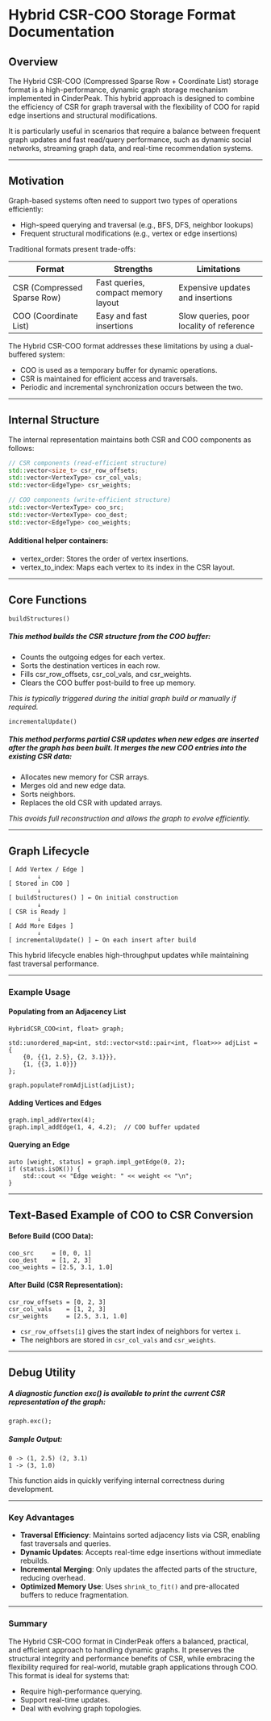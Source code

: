 # Hybrid CSR-COO Storage Format Documentation

## Overview

The Hybrid CSR-COO (Compressed Sparse Row + Coordinate List) storage format is a high-performance, dynamic graph storage mechanism implemented in CinderPeak. This hybrid approach is designed to combine the efficiency of CSR for graph traversal with the flexibility of COO for rapid edge insertions and structural modifications.

It is particularly useful in scenarios that require a balance between frequent graph updates and fast read/query performance, such as dynamic social networks, streaming graph data, and real-time recommendation systems.

---

## Motivation

Graph-based systems often need to support two types of operations efficiently:
- High-speed querying and traversal (e.g., BFS, DFS, neighbor lookups)
- Frequent structural modifications (e.g., vertex or edge insertions)

Traditional formats present trade-offs:

| Format | Strengths | Limitations |
|--------|-----------|-------------|
| CSR (Compressed Sparse Row) | Fast queries, compact memory layout | Expensive updates and insertions |
| COO (Coordinate List) | Easy and fast insertions | Slow queries, poor locality of reference |

The Hybrid CSR-COO format addresses these limitations by using a dual-buffered system:
- COO is used as a temporary buffer for dynamic operations.
- CSR is maintained for efficient access and traversals.
- Periodic and incremental synchronization occurs between the two.

---

## Internal Structure

The internal representation maintains both CSR and COO components as follows:

```cpp
// CSR components (read-efficient structure)
std::vector<size_t> csr_row_offsets;
std::vector<VertexType> csr_col_vals;
std::vector<EdgeType> csr_weights;

// COO components (write-efficient structure)
std::vector<VertexType> coo_src;
std::vector<VertexType> coo_dest;
std::vector<EdgeType> coo_weights;
```
#### Additional helper containers:

- vertex_order: Stores the order of vertex insertions.
- vertex_to_index: Maps each vertex to its index in the CSR layout.
----

## Core Functions
`buildStructures()`
##### This method builds the CSR structure from the COO buffer:
- Counts the outgoing edges for each vertex.
- Sorts the destination vertices in each row.
- Fills csr_row_offsets, csr_col_vals, and csr_weights.
- Clears the COO buffer post-build to free up memory.

*This is typically triggered during the initial graph build or manually if required.*



`incrementalUpdate()`
##### This method performs partial CSR updates when new edges are inserted after the graph has been built. It merges the new COO entries into the existing CSR data:
- Allocates new memory for CSR arrays.
- Merges old and new edge data.
- Sorts neighbors.
- Replaces the old CSR with updated arrays.

*This avoids full reconstruction and allows the graph to evolve efficiently.*

----
## Graph Lifecycle
```
[ Add Vertex / Edge ] 
        ↓
[ Stored in COO ]
        ↓
[ buildStructures() ] ← On initial construction
        ↓
[ CSR is Ready ]
        ↓
[ Add More Edges ]
        ↓
[ incrementalUpdate() ] ← On each insert after build
```
This hybrid lifecycle enables high-throughput updates while maintaining fast traversal performance.

-----

### Example Usage
#### Populating from an Adjacency List
```
HybridCSR_COO<int, float> graph;

std::unordered_map<int, std::vector<std::pair<int, float>>> adjList = {
    {0, {{1, 2.5}, {2, 3.1}}},
    {1, {{3, 1.0}}}
};

graph.populateFromAdjList(adjList);
```
#### Adding Vertices and Edges
```
graph.impl_addVertex(4);
graph.impl_addEdge(1, 4, 4.2);  // COO buffer updated
```
#### Querying an Edge
```
auto [weight, status] = graph.impl_getEdge(0, 2);
if (status.isOK()) {
    std::cout << "Edge weight: " << weight << "\n";
}
```

-----
## Text-Based Example of COO to CSR Conversion
#### Before Build (COO Data):
```
coo_src     = [0, 0, 1]
coo_dest    = [1, 2, 3]
coo_weights = [2.5, 3.1, 1.0]
```

#### After Build (CSR Representation):
```
csr_row_offsets = [0, 2, 3]
csr_col_vals    = [1, 2, 3]
csr_weights     = [2.5, 3.1, 1.0]

```
- `csr_row_offsets[i]` gives the start index of neighbors for vertex `i`.
- The neighbors are stored in `csr_col_vals` and `csr_weights`.

----

## Debug Utility
##### A diagnostic function exc() is available to print the current CSR representation of the graph:
```
graph.exc();

```

##### Sample Output:
```
0 -> (1, 2.5) (2, 3.1)
1 -> (3, 1.0)

```
This function aids in quickly verifying internal correctness during development.

----
### Key Advantages
- **Traversal Efficiency**: Maintains sorted adjacency lists via CSR, enabling fast traversals and queries.
- **Dynamic Updates**: Accepts real-time edge insertions without immediate rebuilds.
- **Incremental Merging**: Only updates the affected parts of the structure, reducing overhead.
- **Optimized Memory Use**: Uses `shrink_to_fit()` and pre-allocated buffers to reduce fragmentation.

----
### Summary
The Hybrid CSR-COO format in CinderPeak offers a balanced, practical, and efficient approach to handling dynamic graphs. It preserves the structural integrity and performance benefits of CSR, while embracing the flexibility required for real-world, mutable graph applications through COO.
This format is ideal for systems that:
- Require high-performance querying.
- Support real-time updates.
- Deal with evolving graph topologies.
